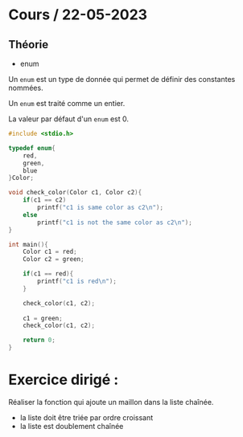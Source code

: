 # Cours / 22-05-2023

## Théorie 
- enum

Un `enum` est un type de donnée qui permet de définir des constantes nommées. 

Un `enum` est traité comme un entier. 

La valeur par défaut d'un `enum` est 0.

```c
#include <stdio.h>

typedef enum{
    red,
    green,
    blue
}Color;

void check_color(Color c1, Color c2){
    if(c1 == c2)
        printf("c1 is same color as c2\n");
    else
        printf("c1 is not the same color as c2\n");    
}

int main(){
    Color c1 = red;
    Color c2 = green;

    if(c1 == red){
        printf("c1 is red\n");
    }

    check_color(c1, c2);
    
    c1 = green;
    check_color(c1, c2);

    return 0;
}
```


# Exercice dirigé :

Réaliser la fonction qui ajoute un maillon dans la liste chaînée.

- la liste doit être triée par ordre croissant
- la liste est doublement chaînée